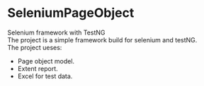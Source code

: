 # SeleniumPageObject
Selenium framework with TestNG<br>
The project is a simple framework build for selenium and testNG.<br>
The project ueses:
- Page object model.
- Extent report.
- Excel for test data.
